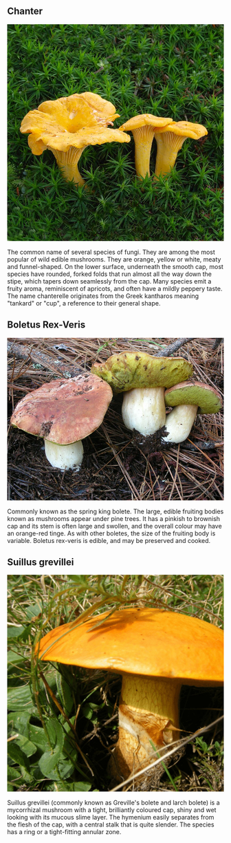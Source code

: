 
## **Chanter**
![Chant](kurka.jpg)

The common name of several species of fungi. They are among the most popular of wild edible mushrooms. They are orange, yellow or white, meaty and funnel-shaped. On the lower surface, underneath the smooth cap, most species have rounded, forked folds that run almost all the way down the stipe, which tapers down seamlessly from the cap. Many species emit a fruity aroma, reminiscent of apricots, and often have a mildly peppery taste. The name chanterelle originates from the Greek kantharos meaning "tankard" or "cup", a reference to their general shape.

## **Boletus Rex-Veris**
![BRV](BRV.jpg)

Commonly known as the spring king bolete. The large, edible fruiting bodies known as mushrooms appear under pine trees. It has a pinkish to brownish cap and its stem is often large and swollen, and the overall colour may have an orange-red tinge. As with other boletes, the size of the fruiting body is variable. Boletus rex-veris is edible, and may be preserved and cooked.

## **Suillus grevillei**
![maslak](maslak-zolty.jpg)

Suillus grevillei (commonly known as Greville's bolete and larch bolete) is a mycorrhizal mushroom with a tight, brilliantly coloured cap, shiny and wet looking with its mucous slime layer. The hymenium easily separates from the flesh of the cap, with a central stalk that is quite slender. The species has a ring or a tight-fitting annular zone.
